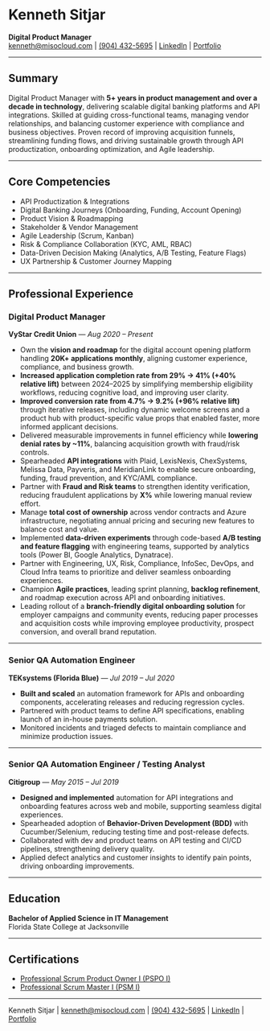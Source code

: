 # Kenneth Sitjar

**Digital Product Manager**  
[kenneth@misocloud.com](mailto:kenneth@misocloud.com) | [(904) 432-5695](tel:19044325695) | [LinkedIn](https://www.linkedin.com/in/ksitjar) | [Portfolio](https://misocloud.com)

---

## Summary  
Digital Product Manager with **5+ years in product management and over a decade in technology**, delivering scalable digital banking platforms and API integrations. Skilled at guiding cross-functional teams, managing vendor relationships, and balancing customer experience with compliance and business objectives. Proven record of improving acquisition funnels, streamlining funding flows, and driving sustainable growth through API productization, onboarding optimization, and Agile leadership.  

---

## Core Competencies  
- API Productization & Integrations  
- Digital Banking Journeys (Onboarding, Funding, Account Opening)  
- Product Vision & Roadmapping  
- Stakeholder & Vendor Management  
- Agile Leadership (Scrum, Kanban)  
- Risk & Compliance Collaboration (KYC, AML, RBAC)  
- Data-Driven Decision Making (Analytics, A/B Testing, Feature Flags)  
- UX Partnership & Customer Journey Mapping  

---

## Professional Experience  

### Digital Product Manager  
**VyStar Credit Union** — *Aug 2020 – Present*  
- Own the **vision and roadmap** for the digital account opening platform handling **20K+ applications monthly**, aligning customer experience, compliance, and business growth.  
- **Increased application completion rate from 29% → 41% (+40% relative lift)** between 2024–2025 by simplifying membership eligibility workflows, reducing cognitive load, and improving user clarity.  
- **Improved conversion rate from 4.7% → 9.2% (+96% relative lift)** through iterative releases, including dynamic welcome screens and a product hub with product-specific value props that enabled faster, more informed applicant decisions.  
- Delivered measurable improvements in funnel efficiency while **lowering denial rates by ~11%**, balancing acquisition growth with fraud/risk controls.  
- Spearheaded **API integrations** with Plaid, LexisNexis, ChexSystems, Melissa Data, Payveris, and MeridianLink to enable secure onboarding, funding, fraud prevention, and KYC/AML compliance.  
- Partner with **Fraud and Risk teams** to strengthen identity verification, reducing fraudulent applications by **X%** while lowering manual review effort.  
- Manage **total cost of ownership** across vendor contracts and Azure infrastructure, negotiating annual pricing and securing new features to balance cost and value.  
- Implemented **data-driven experiments** through code-based **A/B testing and feature flagging** with engineering teams, supported by analytics tools (Power BI, Google Analytics, Dynatrace).  
- Partner with Engineering, UX, Risk, Compliance, InfoSec, DevOps, and Cloud Infra teams to prioritize and deliver seamless onboarding experiences.  
- Champion **Agile practices**, leading sprint planning, **backlog refinement**, and roadmap execution across API and onboarding initiatives.  
- Leading rollout of a **branch-friendly digital onboarding solution** for employer campaigns and community events, reducing paper processes and acquisition costs while improving employee productivity, prospect conversion, and overall brand reputation.  

---

### Senior QA Automation Engineer  
**TEKsystems (Florida Blue)** — *Jul 2019 – Jul 2020*  
- **Built and scaled** an automation framework for APIs and onboarding components, accelerating releases and reducing regression cycles.  
- Partnered with product teams to define API specifications, enabling launch of an in-house payments solution.  
- Monitored incidents and triaged defects to maintain compliance and minimize production issues.  

---

### Senior QA Automation Engineer / Testing Analyst  
**Citigroup** — *May 2015 – Jul 2019*  
- **Designed and implemented** automation for API integrations and onboarding features across web and mobile, supporting seamless digital experiences.  
- Spearheaded adoption of **Behavior-Driven Development (BDD)** with Cucumber/Selenium, reducing testing time and post-release defects.  
- Collaborated with dev and product teams on API testing and CI/CD pipelines, strengthening delivery quality.  
- Applied defect analytics and customer insights to identify pain points, driving onboarding improvements.  

---

## Education  
**Bachelor of Applied Science in IT Management**  
Florida State College at Jacksonville  

---

## Certifications  
- [Professional Scrum Product Owner I (PSPO I)](https://www.credly.com/badges/61d6549d-1ac8-434a-87fb-f6b952b47c24)
- [Professional Scrum Master I (PSM I)](https://www.credly.com/badges/adedbe0c-b915-47c7-9daa-894897d79cb7)

---

Kenneth Sitjar | [kenneth@misocloud.com](mailto:kenneth@misocloud.com) | [(904) 432-5695](tel:19044325695) | [LinkedIn](https://www.linkedin.com/in/ksitjar) | [Portfolio](https://misocloud.com)